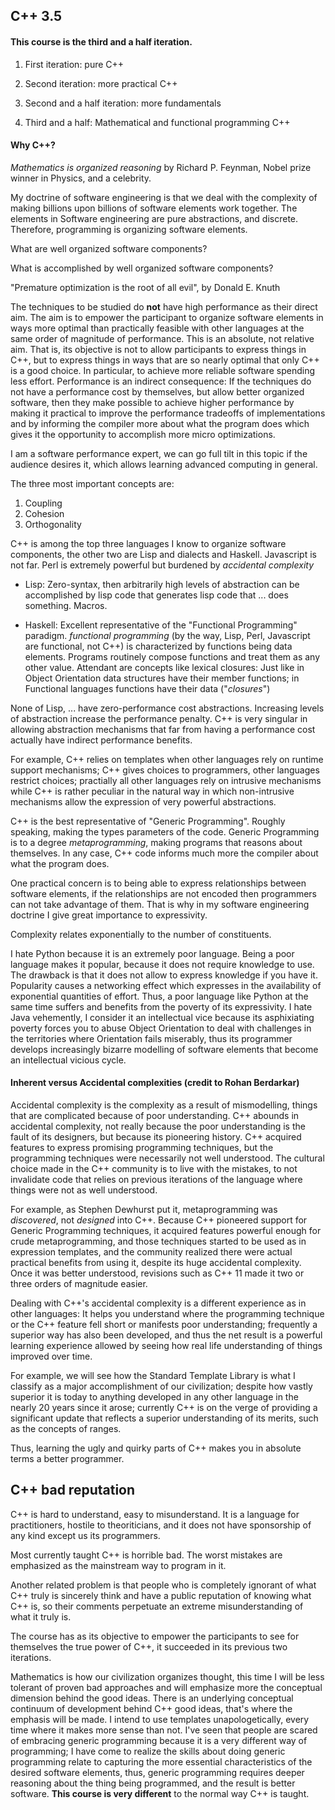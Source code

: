 ## C++ 3.5

#### This course is the third and a half iteration.

1. First iteration: pure C++

1. Second iteration: more practical C++

1. Second and a half iteration: more fundamentals

1. Third and a half: Mathematical and functional programming C++

#### Why C++?

*Mathematics is organized reasoning* by Richard P. Feynman, Nobel prize winner
in Physics, and a celebrity.

My doctrine of software engineering is that we deal with the complexity of
making billions upon billions of software elements work together.  The elements
in Software engineering are pure abstractions, and discrete.  Therefore,
programming is organizing software elements.

What are well organized software components?

What is accomplished by well organized software components?

"Premature optimization is the root of all evil", by Donald E. Knuth

The techniques to be studied do **not** have high performance as their direct
aim.  The aim is to empower the participant to organize software elements in
ways more optimal than practically feasible with other languages at the same
order of magnitude of performance.  This is an absolute, not relative aim.  That
is, its objective is not to allow participants to express things in C++, but
to express things in ways that are so nearly optimal that only C++ is a good
choice.  In particular, to achieve more reliable software spending less
effort.  Performance is an indirect consequence: If the techniques
do not have a performance cost by themselves, but allow better organized
software, then they make possible to achieve higher performance by making it
practical to improve the performance tradeoffs of implementations and by
informing the compiler more about what the program does which gives it the
opportunity to accomplish more micro optimizations.

I am a software performance expert, we can go full tilt in this topic if the
audience desires it, which allows learning advanced computing in general.

The three most important concepts are:

1. Coupling
2. Cohesion
3. Orthogonality

C++ is among the top three languages I know to organize software components, the
other two are Lisp and dialects and Haskell.  Javascript is not far.  Perl is
extremely powerful but burdened by *accidental complexity*

* Lisp: Zero-syntax, then arbitrarily high levels of abstraction can be
accomplished by lisp code that generates lisp code that ... does something.
Macros.

* Haskell: Excellent representative of the "Functional Programming" paradigm.
*functional programming* (by the way, Lisp, Perl, Javascript are functional, not
C++) is characterized by functions being data elements.  Programs routinely
compose functions and treat them as any other value.  Attendant are concepts
like lexical closures: Just like in Object Orientation data structures have
their member functions; in Functional languages functions have their data
("*closures*")

None of Lisp, ... have zero-performance cost abstractions.  Increasing levels
of abstraction increase the performance penalty.  C++ is very singular in
allowing abstraction mechanisms that far from having a performance cost actually
have indirect performance benefits.

For example, C++ relies on templates when other languages rely on runtime
support mechanisms; C++ gives choices to programmers, other languages restrict
choices; practially all other languages rely on intrusive mechanisms while
C++ is rather peculiar in the natural way in which non-intrusive mechanisms
allow the expression of very powerful abstractions.

C++ is the best representative of "Generic Programming".  Roughly speaking,
making the types parameters of the code.  Generic Programming is to a degree
*metaprogramming*, making programs that reasons about themselves.  In any case,
C++ code informs much more the compiler about what the program does.

One practical concern is to being able to express relationships between
software elements, if the relationships are not encoded then programmers can not
take advantage of them.  That is why in my software engineering doctrine I give
great importance to expressivity.

Complexity relates exponentially to the number of constituents.

I hate Python because it is an extremely poor language.  Being a poor language
makes it popular, because it does not require knowledge to use.  The drawback
is that it does not allow to express knowledge if you have it.  Popularity
causes a networking effect which expresses in the availability of exponential
quantities of effort.  Thus, a poor language like Python at the same time
suffers and benefits from the poverty of its expressivity.  I hate Java
vehemently, I consider it an intellectual vice because its asphixiating poverty
forces you to abuse Object Orientation to deal with challenges in the
territories where Orientation fails miserably, thus its programmer develops
increasingly bizarre modelling of software elements that become an intellectual
vicious cycle.

#### Inherent versus Accidental complexities (credit to Rohan Berdarkar)

Accidental complexity is the complexity as a result of mismodelling, things that
are complicated because of poor understanding.  C++ abounds in accidental
complexity, not really because the poor understanding is the fault of its
designers, but because its pioneering history.  C++ acquired features to express
promising programming techniques, but the programming techniques were
necessarily not well understood.  The cultural choice made in the C++ community
is to live with the mistakes, to not invalidate code that relies on previous
iterations of the language where things were not as well understood.

For example, as Stephen Dewhurst put it, metaprogramming was *discovered*, not
*designed* into C++.  Because C++ pioneered support for Generic Programming
techniques, it acquired features powerful enough for crude metaprogramming,
and those techniques started to be used as in expression templates, and the
community realized there were actual practical benefits from using it, despite
its huge accidental complexity.  Once it was better understood, revisions such
as C++ 11 made it two or three orders of magnitude easier.

Dealing with C++'s accidental complexity is a different experience as in other
languages:  It helps you understand where the programming technique or the C++
feature fell short or manifests poor understanding; frequently a superior way
has also been developed, and thus the net result is a powerful learning
experience allowed by seeing how real life understanding of things improved over
time.

For example, we will see how the Standard Template Library is what I classify
as a major accomplishment of our civilization; despite how vastly superior it is
today to anything developed in any other language in the nearly 20 years since
it arose; currently C++ is on the verge of providing a significant update that
reflects a superior understanding of its merits, such as the concepts of ranges.

Thus, learning the ugly and quirky parts of C++ makes you in absolute terms a
better programmer.

## C++ bad reputation

C++ is hard to understand, easy to misunderstand.  It is a language for
practitioners, hostile to theoriticians, and it does not have sponsorship of
any kind except us its programmers.

Most currently taught C++ is horrible bad.  The worst mistakes are emphasized as
the mainstream way to program in it.

Another related problem is that people who is completely ignorant of what C++
truly is sincerely think and have a public reputation of knowing what C++ is, so
their comments perpetuate an extreme misunderstanding of what it truly is.

The course has as its objective to empower the participants to see for
themselves the true power of C++, it succeeded in its previous two iterations.

Mathematics is how our civilization organizes thought, this time I will be less
tolerant of proven bad approaches and will emphasize more the conceptual
dimension behind the good ideas.  There is an underlying conceptual continuum of
development behind C++ good ideas, that's where the emphasis will be made.  I
intend to use templates unapologetically, every time where it makes more sense
than not.  I've seen that people are scared of embracing generic programming
because it is a very different way of programming; I have come to realize
the skills about doing generic programming relate to capturing the more
essential characteristics of the desired software elements, thus, generic
programming requires deeper reasoning about the thing being programmed, and
the result is better software.  **This course is very different** to the normal
way C++ is taught.

